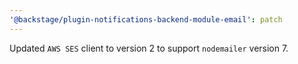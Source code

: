 ```yaml
---
'@backstage/plugin-notifications-backend-module-email': patch
---
```


Updated `AWS SES` client to version 2 to support `nodemailer` version 7.
